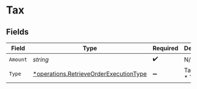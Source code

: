 # Tax


## Fields

| Field                                                                                                  | Type                                                                                                   | Required                                                                                               | Description                                                                                            |
| ------------------------------------------------------------------------------------------------------ | ------------------------------------------------------------------------------------------------------ | ------------------------------------------------------------------------------------------------------ | ------------------------------------------------------------------------------------------------------ |
| `Amount`                                                                                               | *string*                                                                                               | :heavy_check_mark:                                                                                     | N/A                                                                                                    |
| `Type`                                                                                                 | [*operations.RetrieveOrderExecutionType](../../../pkg/models/operations/retrieveorderexecutiontype.md) | :heavy_minus_sign:                                                                                     | Tax type<br/>* TOTAL -                                                                                 |